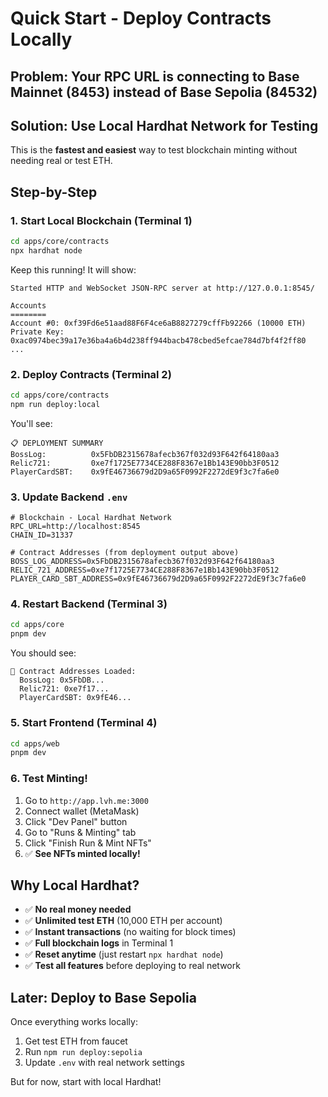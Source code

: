 # Quick Start - Deploy Contracts Locally

## Problem: Your RPC URL is connecting to Base Mainnet (8453) instead of Base Sepolia (84532)

## Solution: Use Local Hardhat Network for Testing

This is the **fastest and easiest** way to test blockchain minting without needing real or test ETH.

## Step-by-Step

### 1. Start Local Blockchain (Terminal 1)

```bash
cd apps/core/contracts
npx hardhat node
```

Keep this running! It will show:
```
Started HTTP and WebSocket JSON-RPC server at http://127.0.0.1:8545/

Accounts
========
Account #0: 0xf39Fd6e51aad88F6F4ce6aB8827279cffFb92266 (10000 ETH)
Private Key: 0xac0974bec39a17e36ba4a6b4d238ff944bacb478cbed5efcae784d7bf4f2ff80
...
```

### 2. Deploy Contracts (Terminal 2)

```bash
cd apps/core/contracts
npm run deploy:local
```

You'll see:
```
📋 DEPLOYMENT SUMMARY
BossLog:          0x5FbDB2315678afecb367f032d93F642f64180aa3
Relic721:         0xe7f1725E7734CE288F8367e1Bb143E90bb3F0512
PlayerCardSBT:    0x9fE46736679d2D9a65F0992F2272dE9f3c7fa6e0
```

### 3. Update Backend `.env`

```env
# Blockchain - Local Hardhat Network
RPC_URL=http://localhost:8545
CHAIN_ID=31337

# Contract Addresses (from deployment output above)
BOSS_LOG_ADDRESS=0x5FbDB2315678afecb367f032d93F642f64180aa3
RELIC_721_ADDRESS=0xe7f1725E7734CE288F8367e1Bb143E90bb3F0512
PLAYER_CARD_SBT_ADDRESS=0x9fE46736679d2D9a65F0992F2272dE9f3c7fa6e0
```

### 4. Restart Backend (Terminal 3)

```bash
cd apps/core
pnpm dev
```

You should see:
```
📝 Contract Addresses Loaded:
  BossLog: 0x5FbDB...
  Relic721: 0xe7f17...
  PlayerCardSBT: 0x9fE46...
```

### 5. Start Frontend (Terminal 4)

```bash
cd apps/web
pnpm dev
```

### 6. Test Minting!

1. Go to `http://app.lvh.me:3000`
2. Connect wallet (MetaMask)
3. Click "Dev Panel" button
4. Go to "Runs & Minting" tab
5. Click "Finish Run & Mint NFTs"
6. ✅ **See NFTs minted locally!**

## Why Local Hardhat?

- ✅ **No real money needed**
- ✅ **Unlimited test ETH** (10,000 ETH per account)
- ✅ **Instant transactions** (no waiting for block times)
- ✅ **Full blockchain logs** in Terminal 1
- ✅ **Reset anytime** (just restart `npx hardhat node`)
- ✅ **Test all features** before deploying to real network

## Later: Deploy to Base Sepolia

Once everything works locally:
1. Get test ETH from faucet
2. Run `npm run deploy:sepolia`
3. Update `.env` with real network settings

But for now, start with local Hardhat!


